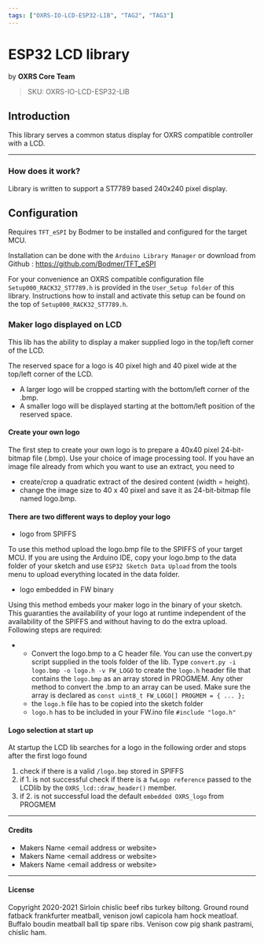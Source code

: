 ```yaml
---
tags: ["OXRS-IO-LCD-ESP32-LIB", "TAG2", "TAG3"]
---
```

# ESP32 LCD library
<p class="maker">by <b>OXRS Core Team</b></p>

> SKU: OXRS-IO-LCD-ESP32-LIB

## Introduction
This library serves a common status display for OXRS compatible controller with a LCD.


---

### How does it work?
Library is written to support a ST7789 based 240x240 pixel display.


## Configuration
Requires ```TFT_eSPI``` by Bodmer to be installed and configured for the target MCU.

Installation can be done with the ```Arduino Library Manager``` or download from Github : https://github.com/Bodmer/TFT_eSPI 

For your convenience an OXRS compatible configuration file ```Setup000_RACK32_ST7789.h``` is provided in the ```User_Setup folder``` of this library. Instructions how to install and activate this setup can be found on the top of ```Setup000_RACK32_ST7789.h```.


### Maker logo displayed on LCD

This lib has the ability to display a maker supplied logo in the top/left corner of the LCD.

The reserved space for a logo is 40 pixel high and 40 pixel wide at the top/left corner of the LCD.
* A larger logo will be cropped starting with the bottom/left corner of the .bmp.
* A smaller logo will be displayed starting at the bottom/left position of the reserved space.

#### Create your own logo
The first step to create your own logo is to prepare a 40x40 pixel 24-bit-bitmap file (.bmp). Use your choice of image processing tool. If you have an image file already from which you want to use an extract, you need to
* create/crop a quadratic extract of the desired content (width = height).
* change the image size to 40 x 40 pixel and save it as 24-bit-bitmap file named logo.bmp.

#### There are two different ways to deploy your logo
* logo from SPIFFS

To use this method upload the logo.bmp file to the SPIFFS of your target MCU.
If you are using the Arduino IDE, copy your logo.bmp to the data folder of your sketch and use `ESP32 Sketch Data Upload` from the tools menu to upload everything located in the data folder.

* logo embedded in FW binary

Using this method embeds your maker logo in the binary of your sketch. This guaranties the availability of your logo at runtime independent of the availability of the SPIFFS and without having to do the extra upload.
Following steps are required:

*
  * Convert the logo.bmp to a C header file.
You can use the convert.py script supplied in the tools folder of the lib. 
Type `convert.py -i logo.bmp -o logo.h -v FW_LOGO` to create the `logo.h` header file that contains the `logo.bmp` as an array stored in PROGMEM.
Any other method to convert the .bmp to an array can be used. Make sure the array is declared as `const uint8_t FW_LOGO[] PROGMEM = { ... };`
  * the `logo.h` file has to be copied into the sketch folder
  * `logo.h` has to be included in your FW.ino file `#include "logo.h"`

#### Logo selection at start up

At startup the LCD lib searches for a logo in the following order and stops after the first logo found
1. check if there is a valid `/logo.bmp` stored in SPIFFS
1. if 1. is not successful check if there is a `fwLogo reference` passed to the LCDlib by the `OXRS_lcd::draw_header()` member.
1. if 2. is not successful load the default `embedded OXRS_logo` from PROGMEM



---

#### Credits
 - Makers Name <email address or website\>
 - Makers Name <email address or website\>
 - Makers Name <email address or website\>

 ---


#### License
Copyright 2020-2021 Sirloin chislic beef ribs turkey biltong. Ground round fatback frankfurter meatball, venison jowl capicola ham hock meatloaf. Buffalo boudin meatball ball tip spare ribs. Venison cow pig shank pastrami, chislic ham. 
